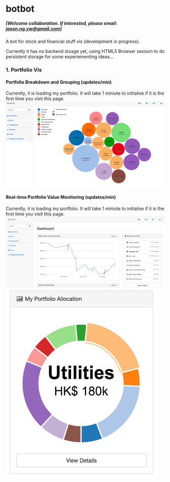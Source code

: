 # botbot
##### [Welcome collaboration. If interested, please email: jason.ng.yw@gmail.com]
A bot for stock and financial stuff vis (development in progress).

Currently it has no backend stoage yet, using HTML5 Browser session to do persistent storage for some experiementing ideas...

### 1. Portfolio Vis
#### Portfolio Breakdown and Grouping (updates/min)
Currently, it is loading my portfolio. It will take 1 miniute to initialise if it is the first time you visit this page.
![alt text](./screenshots/portVis.png)
#### Real-time Portfolio Value Monitoring (updates/min)
Currently, it is loading my portfolio. It will take 1 miniute to initialise if it is the first time you visit this page.
![alt text](./screenshots/portValueLineChart.png)
<img src="./screenshots/portValueDonutChartByIndustry.png" width="480">



